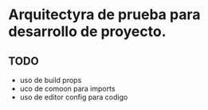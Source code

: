 # Arquitectyra de prueba para desarrollo de proyecto.

## TODO

-   uso de build props
-   uco de comoon para imports
-   uso de editor config para codigo
